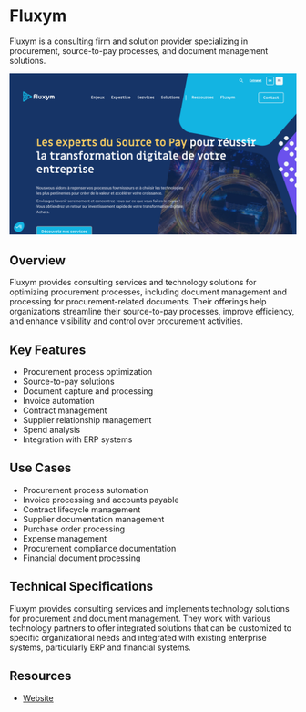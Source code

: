 
# Fluxym

Fluxym is a consulting firm and solution provider specializing in procurement, source-to-pay processes, and document management solutions.

![Fluxym](./assets/fluxym.png)

## Overview

Fluxym provides consulting services and technology solutions for optimizing procurement processes, including document management and processing for procurement-related documents. Their offerings help organizations streamline their source-to-pay processes, improve efficiency, and enhance visibility and control over procurement activities.

## Key Features

- Procurement process optimization
- Source-to-pay solutions
- Document capture and processing
- Invoice automation
- Contract management
- Supplier relationship management
- Spend analysis
- Integration with ERP systems

## Use Cases

- Procurement process automation
- Invoice processing and accounts payable
- Contract lifecycle management
- Supplier documentation management
- Purchase order processing
- Expense management
- Procurement compliance documentation
- Financial document processing

## Technical Specifications

Fluxym provides consulting services and implements technology solutions for procurement and document management. They work with various technology partners to offer integrated solutions that can be customized to specific organizational needs and integrated with existing enterprise systems, particularly ERP and financial systems.

## Resources

- [Website](https://www.fluxym.com)
